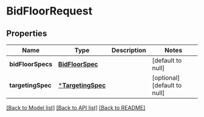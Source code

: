 # BidFloorRequest

## Properties
Name | Type | Description | Notes
------------ | ------------- | ------------- | -------------
**bidFloorSpecs** | [**BidFloorSpec**](BidFloorSpec.md) |  | [default to null]
**targetingSpec** | [***TargetingSpec**](TargetingSpec.md) |  | [optional] [default to null]

[[Back to Model list]](../README.md#documentation-for-models) [[Back to API list]](../README.md#documentation-for-api-endpoints) [[Back to README]](../README.md)


